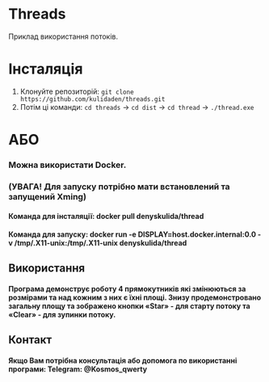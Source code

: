 # Threads
Приклад використання потоків.

# Інсталяція
1. Клонуйте репозиторій: `git clone https://github.com/kulidaden/threads.git`
2. Потім ці команди: `cd threads` -> `cd dist` -> `cd thread` -> `./thread.exe`

# АБО 
### Можна використати Docker. 
### (УВАГА! Для запуску потрібно мати встановлений та запущений Xming)
#### Команда для інсталяції: docker pull denyskulida/thread
#### Команда для запуску: docker run -e DISPLAY=host.docker.internal:0.0 -v /tmp/.X11-unix:/tmp/.X11-unix denyskulida/thread

   
## Використання
#### Програма демонструє роботу 4 прямокутників які змінюються за розмірами та над кожним з них є їхні площі. Знизу продемонстровано загальну площу та зображено кнопки «Star» - для старту потоку та «Clear» - для зупинки потоку.

## Контакт
#### Якщо Вам потрібна консультація або допомога по використанні програми: Telegram: @Kosmos_qwerty

